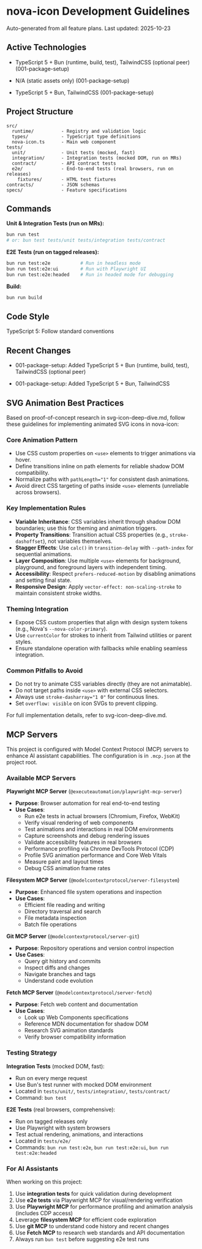 # nova-icon Development Guidelines

Auto-generated from all feature plans. Last updated: 2025-10-23

## Active Technologies
- TypeScript 5 + Bun (runtime, build, test), TailwindCSS (optional peer) (001-package-setup)
- N/A (static assets only) (001-package-setup)

- TypeScript 5 + Bun, TailwindCSS (001-package-setup)

## Project Structure

```text
src/
  runtime/          - Registry and validation logic
  types/            - TypeScript type definitions
  nova-icon.ts      - Main web component
tests/
  unit/             - Unit tests (mocked, fast)
  integration/      - Integration tests (mocked DOM, run on MRs)
  contract/         - API contract tests
  e2e/              - End-to-end tests (real browsers, run on releases)
    fixtures/       - HTML test fixtures
contracts/          - JSON schemas
specs/              - Feature specifications
```

## Commands

**Unit & Integration Tests (run on MRs):**
```bash
bun run test
# or: bun test tests/unit tests/integration tests/contract
```

**E2E Tests (run on tagged releases):**
```bash
bun run test:e2e           # Run in headless mode
bun run test:e2e:ui        # Run with Playwright UI
bun run test:e2e:headed    # Run in headed mode for debugging
```

**Build:**
```bash
bun run build
```

## Code Style

TypeScript 5: Follow standard conventions

## Recent Changes
- 001-package-setup: Added TypeScript 5 + Bun (runtime, build, test), TailwindCSS (optional peer)

- 001-package-setup: Added TypeScript 5 + Bun, TailwindCSS

<!-- MANUAL ADDITIONS START -->

## SVG Animation Best Practices

Based on proof-of-concept research in svg-icon-deep-dive.md, follow these guidelines for implementing animated SVG icons in nova-icon:

### Core Animation Pattern
- Use CSS custom properties on `<use>` elements to trigger animations via hover.
- Define transitions inline on path elements for reliable shadow DOM compatibility.
- Normalize paths with `pathLength="1"` for consistent dash animations.
- Avoid direct CSS targeting of paths inside `<use>` elements (unreliable across browsers).

### Key Implementation Rules
- **Variable Inheritance**: CSS variables inherit through shadow DOM boundaries; use this for theming and animation triggers.
- **Property Transitions**: Transition actual CSS properties (e.g., `stroke-dashoffset`), not variables themselves.
- **Stagger Effects**: Use `calc()` in `transition-delay` with `--path-index` for sequential animations.
- **Layer Composition**: Use multiple `<use>` elements for background, playground, and foreground layers with independent timing.
- **Accessibility**: Respect `prefers-reduced-motion` by disabling animations and setting final state.
- **Responsive Design**: Apply `vector-effect: non-scaling-stroke` to maintain consistent stroke widths.

### Theming Integration
- Expose CSS custom properties that align with design system tokens (e.g., Nova's `--nova-color-primary`).
- Use `currentColor` for strokes to inherit from Tailwind utilities or parent styles.
- Ensure standalone operation with fallbacks while enabling seamless integration.

### Common Pitfalls to Avoid
- Do not try to animate CSS variables directly (they are not animatable).
- Do not target paths inside `<use>` with external CSS selectors.
- Always use `stroke-dasharray="1 0"` for continuous lines.
- Set `overflow: visible` on icon SVGs to prevent clipping.

For full implementation details, refer to svg-icon-deep-dive.md.

## MCP Servers

This project is configured with Model Context Protocol (MCP) servers to enhance AI assistant capabilities. The configuration is in `.mcp.json` at the project root.

### Available MCP Servers

**Playwright MCP Server** (`@executeautomation/playwright-mcp-server`)
- **Purpose**: Browser automation for real end-to-end testing
- **Use Cases**:
  - Run e2e tests in actual browsers (Chromium, Firefox, WebKit)
  - Verify visual rendering of web components
  - Test animations and interactions in real DOM environments
  - Capture screenshots and debug rendering issues
  - Validate accessibility features in real browsers
  - Performance profiling via Chrome DevTools Protocol (CDP)
  - Profile SVG animation performance and Core Web Vitals
  - Measure paint and layout times
  - Debug CSS animation frame rates

**Filesystem MCP Server** (`@modelcontextprotocol/server-filesystem`)
- **Purpose**: Enhanced file system operations and inspection
- **Use Cases**:
  - Efficient file reading and writing
  - Directory traversal and search
  - File metadata inspection
  - Batch file operations

**Git MCP Server** (`@modelcontextprotocol/server-git`)
- **Purpose**: Repository operations and version control inspection
- **Use Cases**:
  - Query git history and commits
  - Inspect diffs and changes
  - Navigate branches and tags
  - Understand code evolution

**Fetch MCP Server** (`@modelcontextprotocol/server-fetch`)
- **Purpose**: Fetch web content and documentation
- **Use Cases**:
  - Look up Web Components specifications
  - Reference MDN documentation for shadow DOM
  - Research SVG animation standards
  - Verify browser compatibility information

### Testing Strategy

**Integration Tests** (mocked DOM, fast):
- Run on every merge request
- Use Bun's test runner with mocked DOM environment
- Located in `tests/unit/`, `tests/integration/`, `tests/contract/`
- Command: `bun test`

**E2E Tests** (real browsers, comprehensive):
- Run on tagged releases only
- Use Playwright with system browsers
- Test actual rendering, animations, and interactions
- Located in `tests/e2e/`
- Commands: `bun run test:e2e`, `bun run test:e2e:ui`, `bun run test:e2e:headed`

### For AI Assistants

When working on this project:
1. Use **integration tests** for quick validation during development
2. Use **e2e tests** via Playwright MCP for visual/rendering verification
3. Use **Playwright MCP** for performance profiling and animation analysis (includes CDP access)
4. Leverage **filesystem MCP** for efficient code exploration
5. Use **git MCP** to understand code history and recent changes
6. Use **Fetch MCP** to research web standards and API documentation
7. Always run `bun test` before suggesting e2e test runs

<!-- MANUAL ADDITIONS END -->

